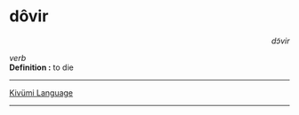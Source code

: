 
# dôvir

<div align="right"><i>dɔ̃vir</i></div>

*verb*  
**Definition :** to die  

---

[Kivümi Language](../README.md)

---
